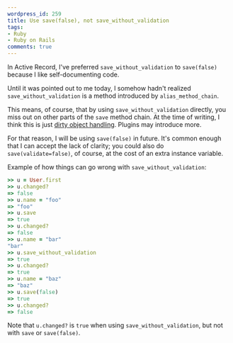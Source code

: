 ```yaml
---
wordpress_id: 259
title: Use save(false), not save_without_validation
tags:
- Ruby
- Ruby on Rails
comments: true
---
```

In Active Record, I've preferred <code>save_without_validation</code> to <code>save(false)</code> because I like self-documenting code.

Until it was pointed out to me today, I somehow hadn't realized <code>save_without_validation</code> is a method introduced by <code>alias_method_chain</code>.

This means, of course, that by using <code>save_without_validation</code> directly, you miss out on other parts of the <code>save</code> method chain. At the time of writing, I think this is just <a href="http://ryandaigle.com/articles/2008/3/31/what-s-new-in-edge-rails-dirty-objects">dirty object handling</a>. Plugins may introduce more.

For that reason, I will be using <code>save(false)</code> in future. It's common enough that I can accept the lack of clarity; you could also do <code>save(validate=false)</code>, of course, at the cost of an extra instance variable.

<!--more-->

Example of how things can go wrong with <code>save_without_validation</code>:

``` ruby
>> u = User.first
>> u.changed?
=> false
>> u.name = "foo"
=> "foo"
>> u.save
=> true
>> u.changed?
=> false
>> u.name = "bar"
"bar"
>> u.save_without_validation
=> true
>> u.changed?
=> true
>> u.name = "baz"
=> "baz"
>> u.save(false)
=> true
>> u.changed?
=> false
```

Note that <code>u.changed?</code> is <code>true</code> when using <code>save_without_validation</code>, but not with <code>save</code> or <code>save(false)</code>.
